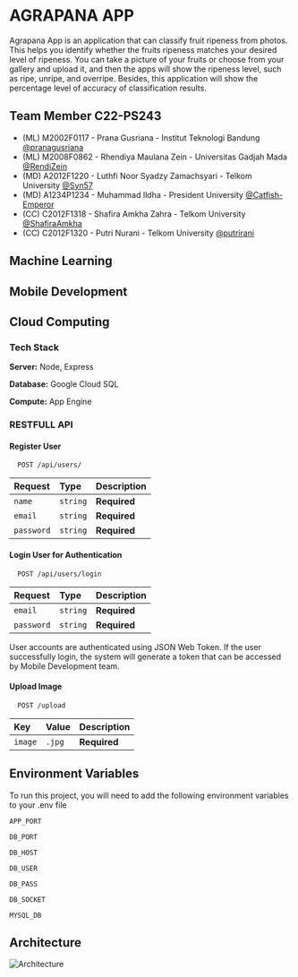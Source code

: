 
# AGRAPANA APP

Agrapana App is an application that can classify fruit ripeness from photos. This helps you identify whether the fruits ripeness matches your desired level of ripeness. You can take a picture of your fruits or choose from your gallery and upload it, and then the apps will show the ripeness level, such as ripe, unripe, and overripe. Besides, this application will show the percentage level of accuracy of classification results.


## Team Member C22-PS243

- (ML) M2002F0117 - Prana Gusriana - Institut Teknologi Bandung [@pranagusriana](https://github.com/pranagusriana)
- (ML) M2008F0862 - Rhendiya Maulana Zein - Universitas Gadjah Mada [@RendiZein](https://github.com/RendiZein)
- (MD) A2012F1220 - Luthfi Noor Syadzy Zamachsyari - Telkom University [@Syn57](https://github.com/Syn57)
- (MD) A1234P1234 - Muhammad Ildha - President University [@Catfish-Emperor](https://github.com/Catfish-Emperor)
- (CC) C2012F1318 - Shafira Amkha Zahra - Telkom University [@ShafiraAmkha](https://github.com/ShafiraAmkha)
- (CC) C2012F1320 - Putri Nurani - Telkom University [@putrirani](https://github.com/putrirani)

## Machine Learning

## Mobile Development

## Cloud Computing

### Tech Stack

**Server:** Node, Express

**Database:** Google Cloud SQL

**Compute:** App Engine


### RESTFULL API 

#### Register User

```http
  POST /api/users/
```

| Request | Type     | Description                |
| :-------- | :------- | :------------------------- |
| `name` | `string` | **Required** |
| `email` | `string` | **Required** |
| `password` | `string` | **Required** |




#### Login User for Authentication 

```http
  POST /api/users/login
```

| Request | Type     | Description                       |
| :-------- | :------- | :-------------------------------- |
| `email` | `string` | **Required** |
| `password` | `string` | **Required** |

User accounts are authenticated using JSON Web Token. If the user successfully login, the system will generate a token that can be accessed by Mobile Development team.

#### Upload Image

```http
  POST /upload
```

| Key | Value    | Description                       |
| :-------- | :------- | :-------------------------------- |
| `image` | `.jpg` | **Required** |




## Environment Variables 

To run this project, you will need to add the following environment variables to your .env file

`APP_PORT`

`DB_PORT`

`DB_HOST`

`DB_USER`

`DB_PASS`

`DB_SOCKET`

`MYSQL_DB`


## Architecture
![Architecture](https://user-images.githubusercontent.com/99302582/173038374-2d83bede-006b-4e7d-8806-704959e8ef2f.png)



